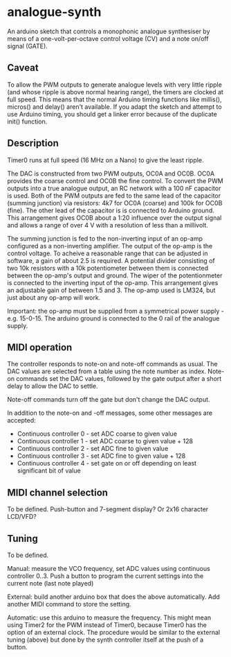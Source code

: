 # analogue-synth

An arduino sketch that controls a monophonic analogue synthesiser by means of a one-volt-per-octave
control voltage (CV) and a note on/off signal (GATE).

## Caveat

To allow the PWM outputs to generate analogue levels with very little ripple (and whose
ripple is above normal hearing range), the timers are clocked at full speed. This means
that the normal Arduino timing functions like millis(), micros() and delay() aren't
available. If you adapt the sketch and attempt to use Arduino timing, you should get a linker
error because of the duplicate init() function.

## Description

Timer0 runs at full speed (16 MHz on a Nano) to give the least ripple.

The DAC is constructed from two PWM outputs, OC0A and OC0B. OC0A provides the coarse control
and OC0B the fine control. To convert the PWM outputs into a true analogue output, an RC network
with a 100 nF capacitor is used. Both of the PWM outputs are fed to the same lead of the capacitor
(summing junction) via resistors: 4k7 for OC0A (coarse) and 100k for OC0B (fine). The other lead of
the capacitor is is connected to Arduino ground.
This arrangement gives OC0B about a 1:20 influence over the output signal and allows a range of over
4 V with a resolution of less than a millivolt.

The summing junction is fed to the non-inverting input of an op-amp configured as a non-inverting
amplifier. The output of the op-amp is the control voltage. To acheive a reasonable range that can
be adjusted in software, a gain of about 2.5 is required. A potential divider consisting of two 10k
resistors with a 10k potentiometer between them is connected between the op-amp's output and ground.
The wiper of the potentionmeter is connected to the inverting input of the op-amp.
This arrangement gives an adjustable gain of between 1.5 and 3. The op-amp used is LM324, but
just about any op-amp will work.

Important: the op-amp must be supplied from a symmetrical power supply - e.g. 15-0-15. The arduino ground
is connected to the 0 rail of the analogue supply.

## MIDI operation

The controller responds to note-on and note-off commands as usual. The DAC values are selected from a
table using the note number as index. Note-on commands set the DAC values, followed by the gate output
after a short delay to allow the DAC to settle.

Note-off commands turn off the gate but don't change the DAC output.

In addition to the note-on and -off messages, some other messages are accepted:
* Continuous controller 0 - set ADC coarse to given value
* Continuous controller 1 - set ADC coarse to given value + 128
* Continuous controller 2 - set ADC fine to given value
* Continuous controller 3 - set ADC fine to given value + 128
* Continuous controller 4 - set gate on or off depending on least significant bit of value

## MIDI channel selection

To be defined. Push-button and 7-segment display? Or 2x16 character LCD/VFD?

## Tuning

To be defined.

Manual: measure the VCO frequency, set ADC values using continuous controller 0..3. Push a button
to program the current settings into the current note (last note played)

External: build another arduino box that does the above automatically. Add another MIDI command to store
the setting.

Automatic: use this arduino to measure the frequency. This might mean using Timer2 for the PWM instead
of Timer0, because Timer0 has the option of an external clock. The procedure would be similar to the
external tuning (above) but done by the synth controller itself at the push of a button.



